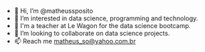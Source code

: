 - 👋 Hi, I’m @matheussposito
- 👀 I’m interested in data science, programming and technology.
- 🌱 I'm a teacher at Le Wagon for the data science bootcamp.
- 💞️ I’m looking to collaborate on data science projects.
- 📫 Reach me matheus_so@yahoo.com.br

<!---
matheussposito/matheussposito is a ✨ special ✨ repository because its `README.md` (this file) appears on your GitHub profile.
You can click the Preview link to take a look at your changes.
--->
